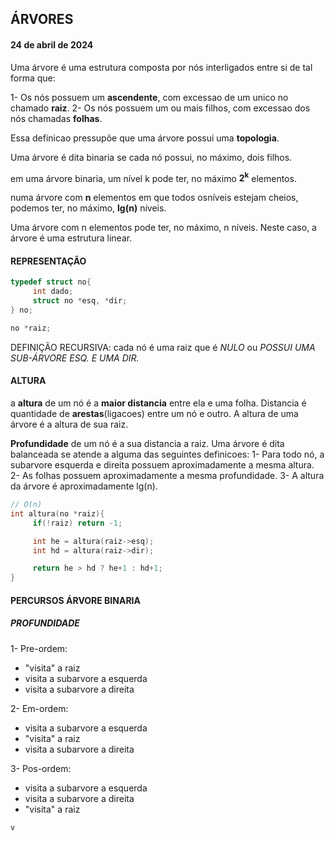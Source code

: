 ## ÁRVORES

#### 24 de abril de 2024

Uma árvore é uma estrutura composta por nós interligados entre si de tal forma que:

1- Os nós possuem um **ascendente**, com excessao de um unico no chamado **raiz**.
2- Os nós possuem um ou mais filhos, com excessao dos nós chamadas **folhas**.

Essa definicao pressupõe que uma árvore possui uma **topologia**.

Uma árvore é dita binaria se cada nó possui, no máximo, dois filhos.

em uma árvore binaria, um nível k pode ter, no máximo **2<sup>k</sup>** elementos.

numa árvore com **n** elementos em que todos osníveis estejam cheios, podemos ter, no máximo, **lg(n)** níveis.

Uma árvore com n elementos pode ter, no máximo, n níveis. Neste caso, a árvore é uma estrutura linear.

#### REPRESENTAÇÃO
``` c
typedef struct no{
     int dado;
     struct no *esq, *dir;
} no;

no *raiz;
```

DEFINIÇÃO RECURSIVA: cada nó é uma raiz que é *NULO* ou *POSSUI UMA SUB-ÁRVORE ESQ. E UMA DIR.*

#### ALTURA

a **altura** de um nó é a **maior distancia** entre ela e uma folha. Distancia é quantidade de **arestas**(ligacoes) entre um nó e outro.
A altura de uma árvore é a altura de sua raiz.

**Profundidade** de um nó é a sua distancia a raiz.
Uma árvore é dita balanceada se atende a alguma das seguintes definicoes:
1- Para todo nó, a subarvore esquerda e direita possuem aproximadamente a mesma altura.
2- As folhas possuem aproximadamente a mesma profundidade.
3- A altura da árvore é aproximadamente lg(n).

``` c
// O(n)
int altura(no *raiz){
     if(!raiz) return -1;

     int he = altura(raiz->esq);
     int hd = altura(raiz->dir);

     return he > hd ? he+1 : hd+1;
}
```

#### PERCURSOS ÁRVORE BINARIA

##### PROFUNDIDADE

1- Pre-ordem:
- "visita" a raiz
- visita a subarvore a esquerda
- visita a subarvore a direita

2- Em-ordem:
- visita a subarvore a esquerda
- "visita" a raiz
- visita a subarvore a direita

3- Pos-ordem:
- visita a subarvore a esquerda
- visita a subarvore a direita
- "visita" a raiz

``` c
v
```